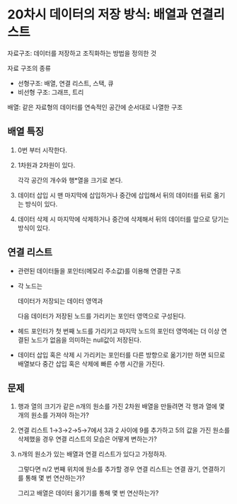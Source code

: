 # 20차시 데이터의 저장 방식: 배열과 연결리스트

자료구조: 데이터를 저장하고 조직화하는 방법을 정의한 것

자료 구조의 종류

- 선형구조: 배열, 연결 리스트, 스택, 큐
- 비선형 구조: 그래프, 트리

배열: 같은 자료형의 데이터를 연속적인 공간에 순서대로 나열한 구조

## 배열 특징

1. 0번 부터 시작한다.
2. 1차원과 2차원이 있다.

   각각 공간의 개수와 행\*열을 크기로 본다.

3. 데이터 삽입 시 맨 마지막에 삽입하거나 중간에 삽입해서 뒤의 데이터를 뒤로 옮기는 방식이 있다.
4. 데이터 삭제 시 마지막에 삭제하거나 중간에 삭제해서 뒤의 데이터를 앞으로 당기는 방식이 있다.

## 연결 리스트

- 관련된 데이터들을 포인터(메모리 주소값)를 이용해 연결한 구조

- 각 노드는

  데이터가 저장되는 데이터 영역과

  다음 데이터가 저장된 노드를 가리키는 포인터 영역으로 구성된다.

- 헤드 포인터가 첫 번째 노드를 가리키고
  마지막 노드의 포인터 영역에는 더 이상 연결된 노드가 없음을 의미하는 null값이 저장된다.
- 데이터 삽입 혹은 삭제 시 가리키는 포인터를 다른 방향으로 옮기기만 하면 되므로 배열보다 중간 삽입 혹은 삭제에 빠른 수행 시간을 가진다.

## 문제

1. 행과 열의 크기가 같은 n개의 원소를 가진 2차원 배열을 만들려면 각 행과 열에 몇 개의 원소를 가져야 하는가?
2. 연결 리스트 1→3→2→5→7에서 3과 2 사이에 9를 추가하고 5의 값을 가진 원소를 삭제했을 경우 연결 리스트의 모습은 어떻게 변하는가?
3. n개의 원소가 있는 배열과 연결 리스트가 있다고 가정하자.

   그렇다면 n/2 번째 위치에 원소를 추가할 경우 연결 리스트는 연결 끊기, 연결하기를 통해 몇 번 연산하는가?

   그리고 배열은 데이터 옮기기를 통해 몇 번 연산하는가?
